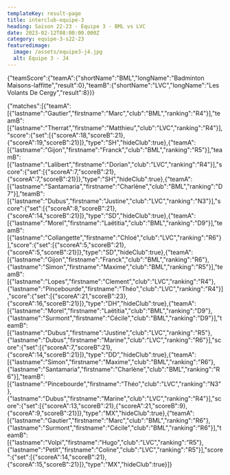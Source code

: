 ```yaml
---
templateKey: result-page
title: interclub-equipe-3
heading: Saison 22-23 - Équipe 3 - BML vs LVC
date: 2023-02-12T08:00:00.000Z
category: equipe-3-s22-23
featuredimage:
  image: /assets/equipe3-j4.jpg
  alt: Equipe 3 - J4
---
```


<teamscoreboard>{"teamScore":{"teamA":{"shortName":"BML","longName":"Badminton Maisons-laffitte","result":0},"teamB":{"shortName":"LVC","longName":"Les Volants De Cergy","result":8}}}</teamscoreboard>

<scoreboard>{"matches":[{"teamA":[{"lastname":"Gautier","firstname":"Marc","club":"BML","ranking":"R4"}],"teamB":[{"lastname":"Therrat","firstname":"Matthieu","club":"LVC","ranking":"R4"}],"score":{"set":[{"scoreA":18,"scoreB":21},{"scoreA":19,"scoreB":21}]},"type":"SH","hideClub":true},{"teamA":[{"lastname":"Gijon","firstname":"Franck","club":"BML","ranking":"R5"}],"teamB":[{"lastname":"Lalibert","firstname":"Dorian","club":"LVC","ranking":"R4"}],"score":{"set":[{"scoreA":7,"scoreB":21},{"scoreA":7,"scoreB":21}]},"type":"SH","hideClub":true},{"teamA":[{"lastname":"Santamaria","firstname":"Charlène","club":"BML","ranking":"D7"}],"teamB":[{"lastname":"Dubus","firstname":"Justine","club":"LVC","ranking":"N3"}],"score":{"set":[{"scoreA":8,"scoreB":21},{"scoreA":14,"scoreB":21}]},"type":"SD","hideClub":true},{"teamA":[{"lastname":"Morel","firstname":"Laëtitia","club":"BML","ranking":"D9"}],"teamB":[{"lastname":"Collangette","firstname":"Chloé","club":"LVC","ranking":"R6"}],"score":{"set":[{"scoreA":5,"scoreB":21},{"scoreA":5,"scoreB":21}]},"type":"SD","hideClub":true},{"teamA":[{"lastname":"Gijon","firstname":"Franck","club":"BML","ranking":"R6"},{"lastname":"Simon","firstname":"Maxime","club":"BML","ranking":"R5"}],"teamB":[{"lastname":"Lopes","firstname":"Clement","club":"LVC","ranking":"R4"},{"lastname":"Pincebourde","firstname":"Théo","club":"LVC","ranking":"R4"}],"score":{"set":[{"scoreA":21,"scoreB":23},{"scoreA":16,"scoreB":21}]},"type":"DH","hideClub":true},{"teamA":[{"lastname":"Morel","firstname":"Laëtitia","club":"BML","ranking":"D9"},{"lastname":"Surmont","firstname":"Cécile","club":"BML","ranking":"D9"}],"teamB":[{"lastname":"Dubus","firstname":"Justine","club":"LVC","ranking":"R5"},{"lastname":"Dubus","firstname":"Marine","club":"LVC","ranking":"R6"}],"score":{"set":[{"scoreA":7,"scoreB":21},{"scoreA":14,"scoreB":21}]},"type":"DD","hideClub":true},{"teamA":[{"lastname":"Simon","firstname":"Maxime","club":"BML","ranking":"R6"},{"lastname":"Santamaria","firstname":"Charlène","club":"BML","ranking":"R6"}],"teamB":[{"lastname":"Pincebourde","firstname":"Théo","club":"LVC","ranking":"N3"},{"lastname":"Dubus","firstname":"Marine","club":"LVC","ranking":"R4"}],"score":{"set":[{"scoreA":13,"scoreB":21},{"scoreA":21,"scoreB":9},{"scoreA":9,"scoreB":21}]},"type":"MX","hideClub":true},{"teamA":[{"lastname":"Gautier","firstname":"Marc","club":"BML","ranking":"R6"},{"lastname":"Surmont","firstname":"Cécile","club":"BML","ranking":"R6"}],"teamB":[{"lastname":"Volpi","firstname":"Hugo","club":"LVC","ranking":"R5"},{"lastname":"Petit","firstname":"Coline","club":"LVC","ranking":"R5"}],"score":{"set":[{"scoreA":14,"scoreB":21},{"scoreA":15,"scoreB":21}]},"type":"MX","hideClub":true}]}</scoreboard>